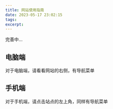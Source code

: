 ```yaml
---
title: 网站使用指南
date: 2023-05-17 23:02:15
tags:
excerpt:
---
```

完善中...

## 电脑端
对于电脑端，请看看网站的右侧，有导航菜单

## 手机端
对于手机端，请点击站点的左上角，同样有导航菜单
